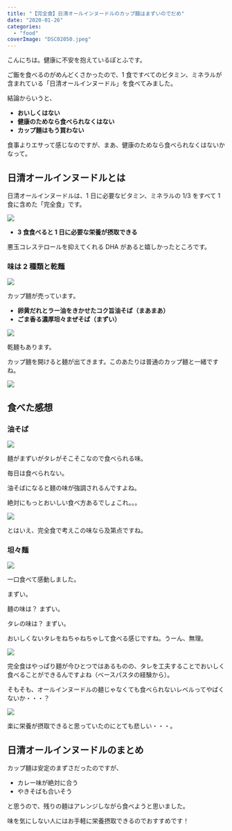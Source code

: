 ```yaml
---
title: "【完全食】日清オールインヌードルのカップ麺はまずいのでだめ"
date: "2020-01-26"
categories:
  - "food"
coverImage: "DSC02050.jpeg"
---
```


こんにちは。健康に不安を抱えているぽとふです。

ご飯を食べるのがめんどくさかったので、1 食ですべてのビタミン、ミネラルが含まれている「日清オールインヌードル」を食べてみました。

結論からいうと、

- **おいしくはない**
- **健康のためなら食べられなくはない**
- **カップ麺はもう買わない**

食事よりエサって感じなのですが、まあ、健康のためなら食べられなくはないかなって。

## 日清オールインヌードルとは

日清オールインヌードルは、1 日に必要なビタミン、ミネラルの 1/3 をすべて 1 食に含めた「完全食」です。

![](images/IMG_8229.jpeg)

- **3 食食べると 1 日に必要な栄養が摂取できる**

悪玉コレステロールを抑えてくれる DHA があると嬉しかったところです。

### 味は 2 種類と乾麺

![](images/DSC02051.jpeg)

カップ麺が売っています。

- **卵黄だれとラー油をきかせたコク旨油そば（まあまあ）**
- **ごま香る濃厚坦々まぜそば（まずい）**

![](images/DSC02052.jpeg)

乾麺もあります。

カップ麺を開けると麺が出てきます。このあたりは普通のカップ麺と一緒ですね。

![](images/DSC02056.jpeg)

## 食べた感想

### 油そば

![](images/DSC02066.jpeg)

麺がまずいがタレがそこそこなので食べられる味。

毎日は食べられない。

油そばになると麺の味が強調されるんですよね。

絶対にもっとおいしい食べ方あるでしょこれ。。。

![](images/DSC02067.jpeg)

とはいえ、完全食で考えこの味なら及第点ですね。

### 坦々麺

![](images/DSC02063.jpeg)

一口食べて感動しました。

まずい。

麺の味は？ まずい。

タレの味は？ まずい。

おいしくないタレをねちゃねちゃして食べる感じですね。うーん、無理。

![](images/DSC02064.jpeg)

完全食はやっぱり麺が今ひとつではあるものの、タレを工夫することでおいしく食べることができるんですよね（ベースパスタの経験から）。

そもそも、オールインヌードルの麺じゃなくても食べられないレベルってやばくないか・・・？

![](images/DSC02065.jpeg)

楽に栄養が摂取できると思っていたのにとても悲しい・・・。

## 日清オールインヌードルのまとめ

カップ麺は安定のまずさだったのですが、

- カレー味が絶対に合う
- やきそばも合いそう

と思うので、残りの麺はアレンジしながら食べようと思いました。

味を気にしない人にはお手軽に栄養摂取できるのでおすすめです！
